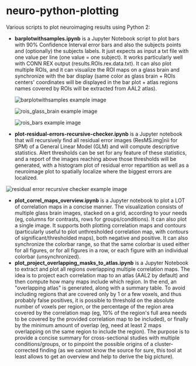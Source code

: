 # neuro-python-plotting
Various scripts to plot neuroimaging results using Python 2:

* **barplotwithsamples.ipynb** is a Jupyter Notebook script to plot bars with 90% Confidence Interval error bars and also the subjects points and (optionally) the subjects labels. It just expects as input a txt file with one value per line (one value = one subject). It works particularly well with CONN REX output (results.ROIs.rex.data.txt). It can also plot multiple ROIs, and it can visualize the ROI maps on a glass brain and synchronize with the bar display (same color as glass brain + ROIs centers' coordinates will be displayed in the bar plot + atlas regions names covered by ROIs will be extracted from AAL2 atlas).

  ![barplotwithsamples example image](https://raw.githubusercontent.com/lrq3000/neuro-python-plotting/master/img/barplotwithsamples.png)

  ![rois_glass_brain example image](https://raw.githubusercontent.com/lrq3000/neuro-python-plotting/master/img/rois_glass_brain.png)

  ![rois_bars example image](https://raw.githubusercontent.com/lrq3000/neuro-python-plotting/master/img/rois_bars.png)

* **plot-residual-errors-recursive-checker.ipynb** is a Jupyter notebook that will recursively find all residual error images (ResMS.img|nii for SPM) of a General Linear Model (GLM) and will compute descriptive statistics. Alert thresholds can be set for any feature of these statistics, and a report of the images reaching above those thresholds will be generated, with a histogram plot of residual error repartition as well as a neuroimage plot to spatially localize where the biggest errors are localized.

![residual error recursive checker example image](https://raw.githubusercontent.com/lrq3000/neuro-python-plotting/master/img/residual-error-recursive-checker.png)

* **plot_correl_maps_overview.ipynb** is a Jupyter notebook to plot a LOT of correlation maps in a concise manner. The visualization consists of multiple glass brain images, stacked on a grid, according to your needs (eg, columns for contrasts, rows for groups/conditions). It can also plot a single image. It supports both plotting correlation maps and contours (particularly useful to plot unthresholded correlation map, with contours of significant/thresholded maps), both negative and positive. It can also synchronize the colorbar range, so that the same colorbar is used either for all figures, or for all figures in a row, or each figure with an individual colorbar (unsynchronized).
* **plot_project_overlapping_masks_to_atlas.ipynb** is a Jupyter Notebook to extract and plot all regions overlapping multiple correlation maps. The idea is to project each correlation map to an atlas (AAL2 by default) and then compute how many maps include which region. In the end, an "overlapping atlas" is generated, along with a summary table. To avoid including regions that are covered only by 1 or a few voxels, and thus probably false positives, it is possible to threshold on the absolute number of voxels per region, or the percentage of the region area covered by the correlation map (eg, 10% of the region's full area needs to be covered by the provided correlation map to be included), or finally by the minimum amount of overlap (eg, need at least 2 maps overlapping on the same region to include the region). The purpose is to provide a concise summary for cross-sectional studies with multiple conditions/groups, or to pinpoint the possible origins of a cluster-corrected finding (as we cannot know the source for sure, this tool at least allows to get an overview and help to derive the big picture).